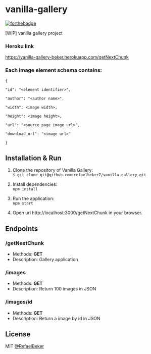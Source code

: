 # vanilla-gallery
[![forthebadge](https://forthebadge.com/images/badges/made-with-javascript.svg)](https://forthebadge.com)

[WIP] vanilla gallery project

### Heroku link
https://vanilla-gallery-beker.herokuapp.com/getNextChunk


### Each image element schema contains: 
```
{

"id": "<element identifier>",

"author": "<author name>",

"width": <image width>,

"height": <image height>,

"url": "<source page image url>",

"download_url": "<image url>"

}
```

Installation & Run
---
1. Clone the repository of Vanilla Gallery: <br />
```$ git clone git@github.com:refaelbeker7/vanilla-gallery.git```

2. Install dependencies: <br />
```npm install```

3. Run the application: <br />
```npm start```

4. Open url http://localhost:3000/getNextChunk in your browser.

Endpoints
---

### /getNextChunk

- Methods: **GET**
- Description: Gallery application

### /images

- Methods: **GET**
- Description: Return 100 images in JSON

### /images/id

- Methods: **GET**
- Description: Return a image by id in JSON


License
---
MIT [@RefaelBeker](https://github.com/RefaelBeker7)


